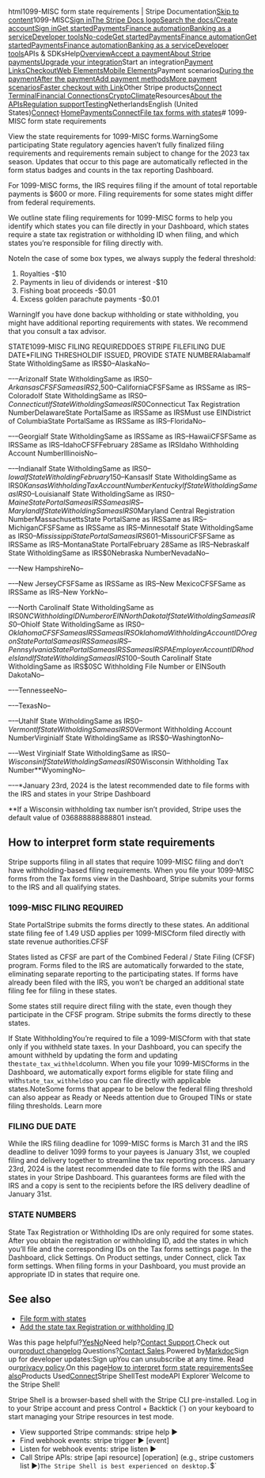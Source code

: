 html1099-MISC form state requirements | Stripe Documentation[Skip to content](#main-content)1099-MISC[Sign in](https://dashboard.stripe.com/login?redirect=https%3A%2F%2Fdocs.stripe.com%2Fconnect%2F1099-MISC)[The Stripe Docs logo](/)[Search the docs/](#)[Create account](https://dashboard.stripe.com/register/connect)[Sign in](https://dashboard.stripe.com/login?redirect=https%3A%2F%2Fdocs.stripe.com%2Fconnect%2F1099-MISC)[Get started](/get-started)[Payments](/payments)[Finance automation](/finance-automation)[Banking as a service](/financial-services)[Developer tools](/development)[No-code](/no-code)[Get started](/get-started)[Payments](/payments)[Finance automation](/finance-automation)[](#)[Get started](/get-started)[Payments](/payments)[Finance automation](/finance-automation)[Banking as a service](/financial-services)[Developer tools](/development)[](#)APIs & SDKsHelp[Overview](/docs/payments)[Accept a payment](#)[About Stripe payments](#)[Upgrade your integration](/docs/payments/upgrades)Start an integration[Payment Links](#)[Checkout](#)[Web Elements](#)[Mobile Elements](#)Payment scenarios[During the payment](#)[After the payment](#)[Add payment methods](#)[More payment scenarios](#)[Faster checkout with Link](#)Other Stripe products[Connect](#)
[Terminal](#)[Financial Connections](#)[Crypto](#)[Climate](#)Resources[About the APIs](#)[Regulation support](#)[Testing](/docs/testing)NetherlandsEnglish (United States)[](#)[](#)[Connect](/connect)·[Home](/docs)[Payments](/docs/payments)[Connect](/docs/connect)[File tax forms with states](/docs/connect/tax-forms-state-requirements)# 1099-MISC form state requirements

View the state requirements for 1099-MISC forms.WarningSome participating State regulatory agencies haven’t fully finalized filing requirements and requirements remain subject to change for the 2023 tax season. Updates that occur to this page are automatically reflected in the form status badges and counts in the tax reporting Dashboard.

For 1099-MISC forms, the IRS requires filing if the amount of total reportable payments is $600 or more. Filing requirements for some states might differ from federal requirements.

We outline state filing requirements for 1099-MISC forms to help you identify which states you can file directly in your Dashboard, which states require a state tax registration or withholding ID when filing, and which states you’re responsible for filing directly with.

NoteIn the case of some box types, we always supply the federal threshold:

1. Royalties -$10
2. Payments in lieu of dividends or interest -$10
3. Fishing boat proceeds -$0.01
4. Excess golden parachute payments -$0.01

WarningIf you have done backup withholding or state withholding, you might have additional reporting requirements with states. We recommend that you consult a tax advisor.

STATE1099-MISC FILING REQUIREDDOES STRIPE FILEFILING DUE DATE*FILING THRESHOLDIF ISSUED, PROVIDE STATE NUMBERAlabamaIf State WitholdingSame as IRS$0–AlaskaNo–

–-–ArizonaIf State WitholdingSame as IRS$0–ArkansasCFSFSame as IRS$2,500–CaliforniaCFSFSame as IRSSame as IRS–ColoradoIf State WitholdingSame as IRS$0–ConnecticutIf State WitholdingSame as IRS$0Connecticut Tax Registration NumberDelawareState PortalSame as IRSSame as IRSMust use EINDistrict of ColumbiaState PortalSame as IRSSame as IRS–FloridaNo–

–-–GeorgiaIf State WitholdingSame as IRSSame as IRS–HawaiiCFSFSame as IRSSame as IRS–IdahoCFSFFebruary 28Same as IRSIdaho Withholding Account NumberIllinoisNo–

–-–IndianaIf State WitholdingSame as IRS$0–IowaIf State WitholdingFebruary 15$0–KansasIf State WitholdingSame as IRS$0Kansas Withholding Tax Account NumberKentuckyIf State WitholdingSame as IRS$0–LouisianaIf State WitholdingSame as IRS$0–MaineState PortalSame as IRSSame as IRS–MarylandIf State WitholdingSame as IRS$0Maryland Central Registration NumberMassachusettsState PortalSame as IRSSame as IRS–MichiganCFSFSame as IRSSame as IRS–MinnesotaIf State WitholdingSame as IRS$0–MississippiState PortalSame as IRS$601–MissouriCFSFSame as IRSSame as IRS–MontanaState PortalFebruary 28Same as IRS–NebraskaIf State WitholdingSame as IRS$0Nebraska NumberNevadaNo–

–-–New HampshireNo–

–-–New JerseyCFSFSame as IRSSame as IRS–New MexicoCFSFSame as IRSSame as IRS–New YorkNo–

–-–North CarolinaIf State WitholdingSame as IRS$0NC Withholding ID Number or EINNorth DakotaIf State WitholdingSame as IRS$0–OhioIf State WitholdingSame as IRS$0–OklahomaCFSFSame as IRSSame as IRSOklahoma Withholding Account IDOregonState PortalSame as IRSSame as IRS–PennsylvaniaState PortalSame as IRSSame as IRSPA Employer Account IDRhode IslandIf State WitholdingSame as IRS$100–South CarolinaIf State WitholdingSame as IRS$0SC Withholding File Number or EINSouth DakotaNo–

–-–TennesseeNo–

–-–TexasNo–

–-–UtahIf State WitholdingSame as IRS$0–VermontIf State WitholdingSame as IRS$0Vermont Withholding Account NumberVirginiaIf State WitholdingSame as IRS$0–WashingtonNo–

–-–West VirginiaIf State WitholdingSame as IRS$0–WisconsinIf State WitholdingSame as IRS$0Wisconsin Withholding Tax Number**WyomingNo–

–-–*January 23rd, 2024 is the latest recommended date to file forms with the IRS and states in your Stripe Dashboard

**If a Wisconsin withholding tax number isn’t provided, Stripe uses the default value of 036888888888801 instead.

## How to interpret form state requirements

Stripe supports filing in all states that require 1099-MISC filing and don’t have withholding-based filing requirements. When you file your 1099-MISC forms from the Tax forms view in the Dashboard, Stripe submits your forms to the IRS and all qualifying states.

### 1099-MISC FILING REQUIRED

State PortalStripe submits the forms directly to these states. An additional state filing fee of 1.49 USD applies per 1099-MISCform filed directly with state revenue authorities.CFSF

States listed as CFSF are part of the Combined Federal / State Filing (CFSF) program. Forms filed to the IRS are automatically forwarded to the state, eliminating separate reporting to the participating states. If forms have already been filed with the IRS, you won’t be charged an additional state filing fee for filing in these states.

Some states still require direct filing with the state, even though they participate in the CFSF program. Stripe submits the forms directly to these states.

If State WithholdingYou’re required to file a 1099-MISCform with that state only if you withheld state taxes. In your Dashboard, you can specify the amount withheld by updating the form and updating the`state_tax_withheld`column. When you file your 1099-MISCforms in the Dashboard, we automatically export forms eligible for state filing and with`state_tax_withheld`so you can file directly with applicable states.NoteSome forms that appear to be below the federal filing threshold can also appear as Ready or Needs attention due to Grouped TINs or state filing thresholds. Learn more

### FILING DUE DATE

While the IRS filing deadline for 1099-MISC forms is March 31 and the IRS deadline to deliver 1099 forms to your payees is January 31st, we coupled filing and delivery together to streamline the tax reporting process.  January 23rd, 2024 is the latest recommended date to file forms with the IRS and states in your Stripe Dashboard. This guarantees forms are filed with the IRS and a copy is sent to the recipients before the IRS delivery deadline of January 31st.

### STATE NUMBERS

State Tax Registration or Withholding IDs are only required for some states. After you obtain the registration or withholding ID, add the states in which you’ll file and the corresponding IDs on the Tax forms settings page. In the Dashboard, click Settings. On Product settings, under Connect, click Tax form settings. When filing forms in your Dashboard, you must provide an appropriate ID in states that require one.

## See also

- [File form with states](/connect/tax-forms-state-requirements)
- [Add the state tax Registration or withholding ID](/connect/tax-forms-state-requirements#add-state-reg)

Was this page helpful?[Yes](#)[No](#)Need help?[Contact Support](https://support.stripe.com/).Check out our[product changelog](https://stripe.com/blog/changelog).Questions?[Contact Sales](https://stripe.com/contact/sales).Powered by[Markdoc](https://markdoc.dev)Sign up for developer updates:Sign upYou can unsubscribe at any time. Read our[privacy policy](https://stripe.com/privacy).On this page[How to interpret form state requirements](#how-to-interpret-form-state-requirements)[See also](#see-also)Products Used[Connect](/connect)Stripe ShellTest modeAPI Explorer[](https://stripe.com/docs/stripe-cli#install)`Welcome to the Stripe Shell!

Stripe Shell is a browser-based shell with the Stripe CLI pre-installed. Log in to your
Stripe account and press Control + Backtick (`) on your keyboard to start managing your Stripe
resources in test mode.

- View supported Stripe commands: stripe help ▶️
- Find webhook events: stripe trigger ▶️ [event]
- Listen for webhook events: stripe listen ▶
- Call Stripe APIs: stripe [api resource] [operation] (e.g., stripe customers list ▶️)`The Stripe Shell is best experienced on desktop.`$`